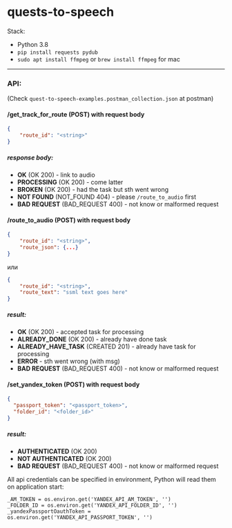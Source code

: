 # quests-to-speech

Stack:
* Python 3.8
* `pip install requests pydub`
* `sudo apt install ffmpeg` or `brew install ffmpeg` for mac
------------------------------------------

### API: 
(Check `quest-to-speech-examples.postman_collection.json` at postman)
#### /get_track_for_route (POST) with request body
```json
{
    "route_id": "<string>"
}
```

##### response body:
* **OK** (OK 200) - link to audio
* **PROCESSING** (OK 200) - come latter
* **BROKEN** (OK 200) - had the task but sth went wrong
* **NOT FOUND** (NOT_FOUND 404) - please `/route_to_audio` first
* **BAD REQUEST** (BAD_REQUEST 400) - not know or malformed request

#### /route_to_audio (POST) with request body
```json
{
    "route_id": "<string>",
    "route_json": {...}
}
```
или
```json
{
    "route_id": "<string>",
    "route_text": "ssml text goes here"
}
```
##### result:
* **OK** (OK 200) - accepted task for processing
* **ALREADY_DONE** (OK 200) - already have done task
* **ALREADY_HAVE_TASK** (CREATED 201) - already have task for processing
* **ERROR** - sth went wrong (with msg)
* **BAD REQUEST** (BAD_REQUEST 400) - not know or malformed request


#### /set_yandex_token (POST) with request body
```json
{
  "passport_token": "<passport_token>",
  "folder_id": "<folder_id>"
}
```

##### result:
* **AUTHENTICATED** (OK 200)
* **NOT AUTHENTICATED** (OK 200)
* **BAD REQUEST** (BAD_REQUEST 400) - not know or malformed request

All api credentials can be specified in environment, Python will read them on application start:
```
_AM_TOKEN = os.environ.get('YANDEX_API_AM_TOKEN', '')
_FOLDER_ID = os.environ.get('YANDEX_API_FOLDER_ID', '')
_yandexPassportOauthToken = os.environ.get('YANDEX_API_PASSPORT_TOKEN', '')
```